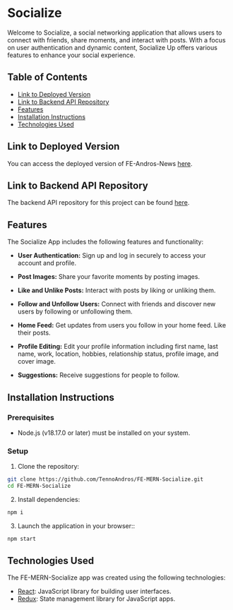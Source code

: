 # Socialize

Welcome to Socialize, a social networking application that allows users to connect with friends, share moments, and interact with posts. With a focus on user authentication and dynamic content, Socialize Up offers various features to enhance your social experience.

## Table of Contents

- [Link to Deployed Version](#link-to-deployed-version)
- [Link to Backend API Repository](#link-to-backend-api-repository)
- [Features](#features)
- [Installation Instructions](#installation-instructions)
- [Technologies Used](#technologies-used)

## Link to Deployed Version

You can access the deployed version of FE-Andros-News [here]().

## Link to Backend API Repository

The backend API repository for this project can be found [here](https://github.com/TennoAndros/BE-MERN-Socialize).

## Features

The Socialize App includes the following features and functionality:

- **User Authentication:** Sign up and log in securely to access your account and profile.

- **Post Images:** Share your favorite moments by posting images.

- **Like and Unlike Posts:** Interact with posts by liking or unliking them.

- **Follow and Unfollow Users:** Connect with friends and discover new users by following or unfollowing them.

- **Home Feed:** Get updates from users you follow in your home feed. Like their posts.

- **Profile Editing:** Edit your profile information including first name, last name, work, location, hobbies, relationship status, profile image, and cover image.

- **Suggestions:** Receive suggestions for people to follow.

## Installation Instructions

### Prerequisites

- Node.js (v18.17.0 or later) must be installed on your system.

### Setup

1. Clone the repository:

```bash
git clone https://github.com/TennoAndros/FE-MERN-Socialize.git
cd FE-MERN-Socialize
```

2. Install dependencies:

```bash
npm i
```

3. Launch the application in your browser::

```bash
npm start
```

## Technologies Used

The FE-MERN-Socialize app was created using the following technologies:

- [React](https://react.dev/): JavaScript library for building user interfaces.
- [Redux](https://redux.js.org/): State management library for JavaScript apps.
